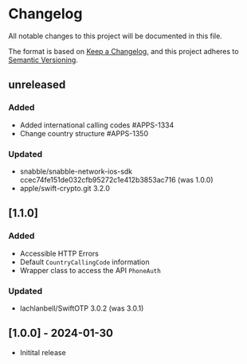 # Changelog
All notable changes to this project will be documented in this file.

The format is based on [Keep a Changelog](https://keepachangelog.com/en/1.0.0/),
and this project adheres to [Semantic Versioning](https://semver.org/spec/v2.0.0.html).

## unreleased

### Added
* Added international calling codes #APPS-1334
* Change country structure #APPS-1350

### Updated 
* snabble/snabble-network-ios-sdk ccec74fe151de032cfb95272c1e412b3853ac716 (was 1.0.0)
* apple/swift-crypto.git 3.2.0

## [1.1.0]

### Added
* Accessible HTTP Errors
* Default `CountryCallingCode` information
* Wrapper class to access the API `PhoneAuth`

### Updated 
* lachlanbell/SwiftOTP 3.0.2 (was 3.0.1)

## [1.0.0] - 2024-01-30
* Initital release
